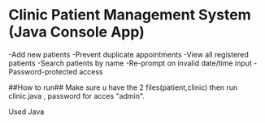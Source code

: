 # Clinic Patient Management System (Java Console App) 

-Add new patients
-Prevent duplicate appointments
-View all registered patients
-Search patients by name
-Re-prompt on invalid date/time input
-Password-protected access

##How to run##
Make sure u have the 2 files(patient,clinic)
then run clinic.java , password for acces "admin".

Used Java

 
